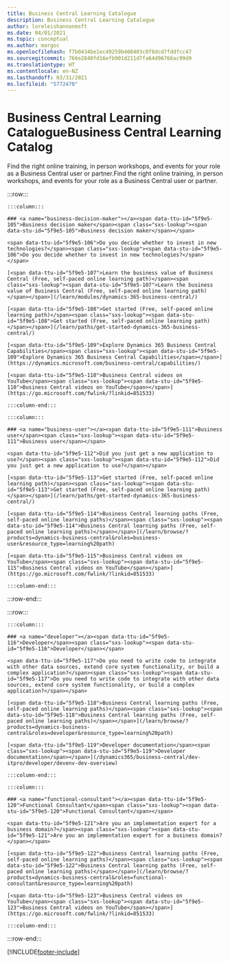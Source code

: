 ```yaml
---
title: Business Central Learning Catalogue
description: Business Central Learning Catalogue
author: loreleishannonmsft
ms.date: 04/01/2021
ms.topic: conceptual
ms.author: margoc
ms.openlocfilehash: f7b0434be1ec49259b400403c0f8dcd7fddfcc47
ms.sourcegitcommit: 766e2840fd16efb901d211d7fa64d96766ac99d9
ms.translationtype: HT
ms.contentlocale: en-NZ
ms.lasthandoff: 03/31/2021
ms.locfileid: "5772470"
---
```

# <a name="business-central-learning-catalog"></a><span data-ttu-id="5f9e5-103">Business Central Learning Catalogue</span><span class="sxs-lookup"><span data-stu-id="5f9e5-103">Business Central Learning Catalog</span></span>

<span data-ttu-id="5f9e5-104">Find the right online training, in person workshops, and events for your role as a Business Central user or partner.</span><span class="sxs-lookup"><span data-stu-id="5f9e5-104">Find the right online training, in person workshops, and events for your role as a Business Central user or partner.</span></span>

:::row:::

    :::column:::

    ### <a name="business-decision-maker"></a><span data-ttu-id="5f9e5-105">Business decision maker</span><span class="sxs-lookup"><span data-stu-id="5f9e5-105">Business decision maker</span></span>

    <span data-ttu-id="5f9e5-106">Do you decide whether to invest in new technologies?</span><span class="sxs-lookup"><span data-stu-id="5f9e5-106">Do you decide whether to invest in new technologies?</span></span> 

    [<span data-ttu-id="5f9e5-107">Learn the business value of Business Central (Free, self-paced online learning path)</span><span class="sxs-lookup"><span data-stu-id="5f9e5-107">Learn the business value of Business Central (Free, self-paced online learning path)</span></span>](/learn/modules/dynamics-365-business-central/)

    [<span data-ttu-id="5f9e5-108">Get started (Free, self-paced online learning path)</span><span class="sxs-lookup"><span data-stu-id="5f9e5-108">Get started (Free, self-paced online learning path)</span></span>](/learn/paths/get-started-dynamics-365-business-central/)

    [<span data-ttu-id="5f9e5-109">Explore Dynamics 365 Business Central Capabilities</span><span class="sxs-lookup"><span data-stu-id="5f9e5-109">Explore Dynamics 365 Business Central Capabilities</span></span>](https://dynamics.microsoft.com/business-central/capabilities/)

    [<span data-ttu-id="5f9e5-110">Business Central videos on YouTube</span><span class="sxs-lookup"><span data-stu-id="5f9e5-110">Business Central videos on YouTube</span></span>](https://go.microsoft.com/fwlink/?linkid=851533)

    :::column-end:::

    :::column:::

    ### <a name="business-user"></a><span data-ttu-id="5f9e5-111">Business user</span><span class="sxs-lookup"><span data-stu-id="5f9e5-111">Business user</span></span>

    <span data-ttu-id="5f9e5-112">Did you just get a new application to use?</span><span class="sxs-lookup"><span data-stu-id="5f9e5-112">Did you just get a new application to use?</span></span> 

    [<span data-ttu-id="5f9e5-113">Get started (Free, self-paced online learning path)</span><span class="sxs-lookup"><span data-stu-id="5f9e5-113">Get started (Free, self-paced online learning path)</span></span>](/learn/paths/get-started-dynamics-365-business-central/)

    [<span data-ttu-id="5f9e5-114">Business Central learning paths (Free, self-paced online learning paths)</span><span class="sxs-lookup"><span data-stu-id="5f9e5-114">Business Central learning paths (Free, self-paced online learning paths)</span></span>](/learn/browse/?products=dynamics-business-central&roles=business-user&resource_type=learning%20path)

    [<span data-ttu-id="5f9e5-115">Business Central videos on YouTube</span><span class="sxs-lookup"><span data-stu-id="5f9e5-115">Business Central videos on YouTube</span></span>](https://go.microsoft.com/fwlink/?linkid=851533)

    :::column-end:::

:::row-end:::

:::row:::

    :::column:::

    ### <a name="developer"></a><span data-ttu-id="5f9e5-116">Developer</span><span class="sxs-lookup"><span data-stu-id="5f9e5-116">Developer</span></span>

    <span data-ttu-id="5f9e5-117">Do you need to write code to integrate with other data sources, extend core system functionality, or build a complex application?</span><span class="sxs-lookup"><span data-stu-id="5f9e5-117">Do you need to write code to integrate with other data sources, extend core system functionality, or build a complex application?</span></span>

    [<span data-ttu-id="5f9e5-118">Business Central learning paths (Free, self-paced online learning paths)</span><span class="sxs-lookup"><span data-stu-id="5f9e5-118">Business Central learning paths (Free, self-paced online learning paths)</span></span>](/learn/browse/?products=dynamics-business-central&roles=developer&resource_type=learning%20path)

    [<span data-ttu-id="5f9e5-119">Developer documentation</span><span class="sxs-lookup"><span data-stu-id="5f9e5-119">Developer documentation</span></span>](/dynamics365/business-central/dev-itpro/developer/devenv-dev-overview)

    :::column-end:::

    :::column:::

    ### <a name="functional-consultant"></a><span data-ttu-id="5f9e5-120">Functional Consultant</span><span class="sxs-lookup"><span data-stu-id="5f9e5-120">Functional Consultant</span></span>
    
    <span data-ttu-id="5f9e5-121">Are you an implementation expert for a business domain?</span><span class="sxs-lookup"><span data-stu-id="5f9e5-121">Are you an implementation expert for a business domain?</span></span> 

    [<span data-ttu-id="5f9e5-122">Business Central learning paths (Free, self-paced online learning paths)</span><span class="sxs-lookup"><span data-stu-id="5f9e5-122">Business Central learning paths (Free, self-paced online learning paths)</span></span>](/learn/browse/?products=dynamics-business-central&roles=functional-consultant&resource_type=learning%20path)

    [<span data-ttu-id="5f9e5-123">Business Central videos on YouTube</span><span class="sxs-lookup"><span data-stu-id="5f9e5-123">Business Central videos on YouTube</span></span>](https://go.microsoft.com/fwlink/?linkid=851533)

    :::column-end:::

:::row-end:::


[!INCLUDE[footer-include](../includes/footer-banner.md)]